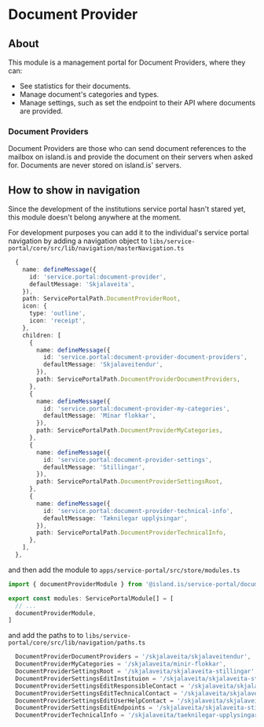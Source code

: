 # Document Provider

## About

This module is a management portal for Document Providers, where they can:

- See statistics for their documents.
- Manage document's categories and types.
- Manage settings, such as set the endpoint to their API where documents are provided.

### Document Providers

Document Providers are those who can send document references to the mailbox on island.is and provide the document on their servers when asked for. Documents are never stored on island.is' servers.

## How to show in navigation

Since the development of the institutions service portal hasn't stared yet, this module doesn't belong anywhere at the moment.

For development purposes you can add it to the individual's service portal navigation by adding a navigation object to `libs/service-portal/core/src/lib/navigation/masterNavigation.ts`

```ts
  {
    name: defineMessage({
      id: 'service.portal:document-provider',
      defaultMessage: 'Skjalaveita',
    }),
    path: ServicePortalPath.DocumentProviderRoot,
    icon: {
      type: 'outline',
      icon: 'receipt',
    },
    children: [
      {
        name: defineMessage({
          id: 'service.portal:document-provider-document-providers',
          defaultMessage: 'Skjalaveitendur',
        }),
        path: ServicePortalPath.DocumentProviderDocumentProviders,
      },
      {
        name: defineMessage({
          id: 'service.portal:document-provider-my-categories',
          defaultMessage: 'Mínar flokkar',
        }),
        path: ServicePortalPath.DocumentProviderMyCategories,
      },
      {
        name: defineMessage({
          id: 'service.portal:document-provider-settings',
          defaultMessage: 'Stillingar',
        }),
        path: ServicePortalPath.DocumentProviderSettingsRoot,
      },
      {
        name: defineMessage({
          id: 'service.portal:document-provider-technical-info',
          defaultMessage: 'Tæknilegar upplýsingar',
        }),
        path: ServicePortalPath.DocumentProviderTechnicalInfo,
      },
    ],
  },
```

and then add the module to `apps/service-portal/src/store/modules.ts`

```ts
import { documentProviderModule } from '@island.is/service-portal/document-provider'

export const modules: ServicePortalModule[] = [
  // ...
  documentProviderModule,
]
```

and add the paths to to `libs/service-portal/core/src/lib/navigation/paths.ts`

```ts
  DocumentProviderDocumentProviders = '/skjalaveita/skjalaveitendur',
  DocumentProviderMyCategories = '/skjalaveita/minir-flokkar',
  DocumentProviderSettingsRoot = '/skjalaveita/skjalaveita-stillingar',
  DocumentProviderSettingsEditInstituion = '/skjalaveita/skjalaveita-stillingar/breyta-stofnun',
  DocumentProviderSettingsEditResponsibleContact = '/skjalaveita/skjalaveita-stillingar/breyta-abyrgdarmanni',
  DocumentProviderSettingsEditTechnicalContact = '/skjalaveita/skjalaveita-stillingar/breyta-taeknilegum-tengilid',
  DocumentProviderSettingsEditUserHelpContact = '/skjalaveita/skjalaveita-stillingar/breyta-notendaadstod',
  DocumentProviderSettingsEditEndpoints = '/skjalaveita/skjalaveita-stillingar/breyta-endapunkt',
  DocumentProviderTechnicalInfo = '/skjalaveita/taeknilegar-upplysingar',
```
